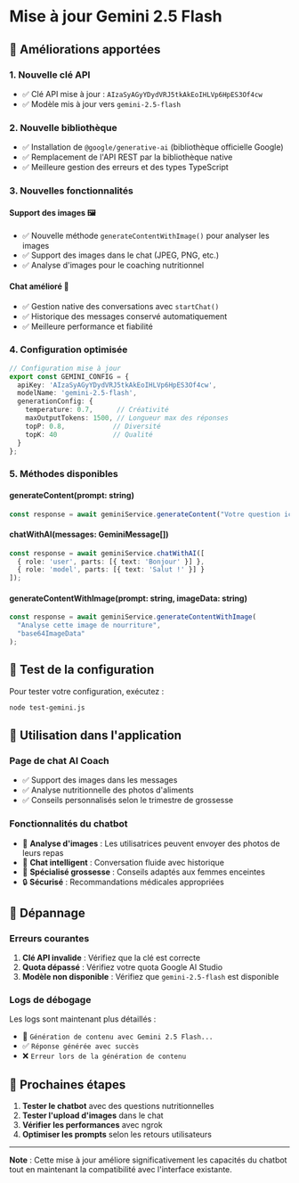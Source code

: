 # Mise à jour Gemini 2.5 Flash

## 🚀 Améliorations apportées

### 1. **Nouvelle clé API**
- ✅ Clé API mise à jour : `AIzaSyAGyYDydVRJ5tkAkEoIHLVp6HpES3Of4cw`
- ✅ Modèle mis à jour vers `gemini-2.5-flash`

### 2. **Nouvelle bibliothèque**
- ✅ Installation de `@google/generative-ai` (bibliothèque officielle Google)
- ✅ Remplacement de l'API REST par la bibliothèque native
- ✅ Meilleure gestion des erreurs et des types TypeScript

### 3. **Nouvelles fonctionnalités**

#### **Support des images** 🖼️
- ✅ Nouvelle méthode `generateContentWithImage()` pour analyser les images
- ✅ Support des images dans le chat (JPEG, PNG, etc.)
- ✅ Analyse d'images pour le coaching nutritionnel

#### **Chat amélioré** 💬
- ✅ Gestion native des conversations avec `startChat()`
- ✅ Historique des messages conservé automatiquement
- ✅ Meilleure performance et fiabilité

### 4. **Configuration optimisée**

```typescript
// Configuration mise à jour
export const GEMINI_CONFIG = {
  apiKey: 'AIzaSyAGyYDydVRJ5tkAkEoIHLVp6HpES3Of4cw',
  modelName: 'gemini-2.5-flash',
  generationConfig: {
    temperature: 0.7,      // Créativité
    maxOutputTokens: 1500, // Longueur max des réponses
    topP: 0.8,            // Diversité
    topK: 40              // Qualité
  }
};
```

### 5. **Méthodes disponibles**

#### **generateContent(prompt: string)**
```typescript
const response = await geminiService.generateContent("Votre question ici");
```

#### **chatWithAI(messages: GeminiMessage[])**
```typescript
const response = await geminiService.chatWithAI([
  { role: 'user', parts: [{ text: 'Bonjour' }] },
  { role: 'model', parts: [{ text: 'Salut !' }] }
]);
```

#### **generateContentWithImage(prompt: string, imageData: string)**
```typescript
const response = await geminiService.generateContentWithImage(
  "Analyse cette image de nourriture",
  "base64ImageData"
);
```

## 🧪 Test de la configuration

Pour tester votre configuration, exécutez :
```bash
node test-gemini.js
```

## 📱 Utilisation dans l'application

### **Page de chat AI Coach**
- ✅ Support des images dans les messages
- ✅ Analyse nutritionnelle des photos d'aliments
- ✅ Conseils personnalisés selon le trimestre de grossesse

### **Fonctionnalités du chatbot**
- 🍎 **Analyse d'images** : Les utilisatrices peuvent envoyer des photos de leurs repas
- 💬 **Chat intelligent** : Conversation fluide avec historique
- 🏥 **Spécialisé grossesse** : Conseils adaptés aux femmes enceintes
- 🔒 **Sécurisé** : Recommandations médicales appropriées

## 🔧 Dépannage

### **Erreurs courantes**
1. **Clé API invalide** : Vérifiez que la clé est correcte
2. **Quota dépassé** : Vérifiez votre quota Google AI Studio
3. **Modèle non disponible** : Vérifiez que `gemini-2.5-flash` est disponible

### **Logs de débogage**
Les logs sont maintenant plus détaillés :
- 🤖 `Génération de contenu avec Gemini 2.5 Flash...`
- ✅ `Réponse générée avec succès`
- ❌ `Erreur lors de la génération de contenu`

## 🎯 Prochaines étapes

1. **Tester le chatbot** avec des questions nutritionnelles
2. **Tester l'upload d'images** dans le chat
3. **Vérifier les performances** avec ngrok
4. **Optimiser les prompts** selon les retours utilisateurs

---

**Note** : Cette mise à jour améliore significativement les capacités du chatbot tout en maintenant la compatibilité avec l'interface existante.
